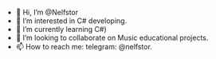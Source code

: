 - 👋 Hi, I’m @Nelfstor
- 👀 I’m interested in C# developing. 
- 🌱 I’m currently learning C#)
- 💞️ I’m looking to collaborate on Music educational projects.
- 📫 How to reach me: telegram: @nelfstor.

<!---
Nelfstor/Nelfstor is a ✨ special ✨ repository because its `README.md` (this file) appears on your GitHub profile.
You can click the Preview link to take a look at your changes.
--->
